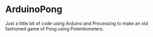 # ArduinoPong
Just a little bit of code using Arduino and Processing to make an old fashioned game of Pong using Potentiometers.
